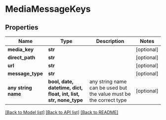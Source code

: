 # MediaMessageKeys


## Properties
Name | Type | Description | Notes
------------ | ------------- | ------------- | -------------
**media_key** | **str** |  | [optional] 
**direct_path** | **str** |  | [optional] 
**url** | **str** |  | [optional] 
**message_type** | **str** |  | [optional] 
**any string name** | **bool, date, datetime, dict, float, int, list, str, none_type** | any string name can be used but the value must be the correct type | [optional]

[[Back to Model list]](../README.md#documentation-for-models) [[Back to API list]](../README.md#documentation-for-api-endpoints) [[Back to README]](../README.md)


